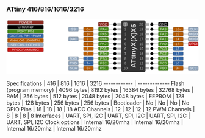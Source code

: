 ### ATtiny 416/816/1616/3216
![x16 Pin Mapping](ATtiny_x16.gif "Arduino Pin Mapping for ATtiny x16")

 Specifications |  416  |  816  |    1616   |   3216
------------ | -------------
Flash (program memory)   | 4096 bytes| 8192 bytes | 16384 bytes | 32768 bytes |
RAM  | 256 bytes | 512 bytes | 2048 bytes | 2048 bytes | 
EEPROM | 128 bytes | 128 bytes | 256 bytes | 256 bytes |
Bootloader | No | No | No | No 
GPIO Pins | 18 | 18 | 18 | 18 
ADC Channels | 12 | 12 | 12 | 12 
PWM Channels | 8 | 8 | 8 | 8 
Interfaces | UART, SPI, I2C | UART, SPI, I2C | UART, SPI, I2C | UART, SPI, I2C 
Clock options | Internal 16/20mhz | Internal 16/20mhz | Internal 16/20mhz | Internal 16/20mhz 
